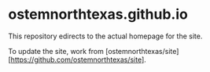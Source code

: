 # ostemnorthtexas.github.io

This repository edirects to the actual homepage for the site.

To update the site, work from [ostemnorthtexas/site][https://github.com/ostemnorthtexas/site].
